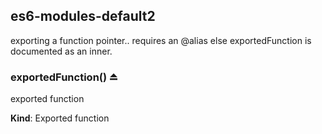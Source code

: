 ## es6-modules-default2
exporting a function pointer.. requires an @alias else exportedFunction is documented as an inner.

### exportedFunction() ⏏
exported function

**Kind**: Exported function  
